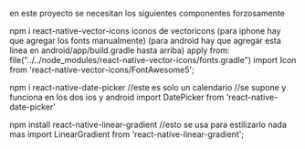 en este proyecto se necesitan los siguientes componentes forzosamente

npm i react-native-vector-icons iconos de vectoricons 
(para iphone hay que agregar los fonts manualmente) 
(para android hay que agregar esta linea en android/app/build.gradle hasta arriba)
apply from: file("../../node_modules/react-native-vector-icons/fonts.gradle")
import Icon from 'react-native-vector-icons/FontAwesome5';



npm i react-native-date-picker
//este es solo un calendario
//se supone y funciona en los dos ios y android
import DatePicker from 'react-native-date-picker'


npm install react-native-linear-gradient 
//esto se usa para estilizarlo nada mas
import LinearGradient from 'react-native-linear-gradient';